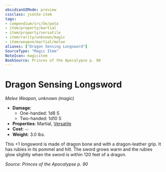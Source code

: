 ```yaml
---
obsidianUIMode: preview
cssclass: json5e-item
tags:
- compendium/src/5e/pota
- item/property/martial
- item/property/versatile
- item/rarity/unknown/magic
- item/weapon/martial/melee
aliases: ["Dragon Sensing Longsword"]
SourceType: "Magic Item"
NoteIcon: magicitem
BookSource: Princes of the Apocalypse p. 90
---
```

# Dragon Sensing Longsword
*Melee Weapon, unknown (magic)*  

- **Damage**:
  - One-handed: 1d8 S
  - Two-handed: 1d10 S
- **Properties**: Martial, [Versatile](/2-Mechanics/CLI/rules/item-properties.md#Versatile)
- **Cost**: ⏤
- **Weight**: 3.0 lbs.

This +1 longsword is made of dragon bone and with a dragon-leather grip. It has rubies in its pommel and hilt. The sword grows warm and the rubies glow slightly when the sword is within 120 feet of a dragon.

*Source: Princes of the Apocalypse p. 90*